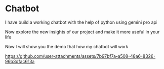 # Chatbot
I have build a working chatbot with the help of python using gemini pro api

Now explore the new insights of our project and make it more useful in your life


Now I will show you the demo that how my chatbot will work


https://github.com/user-attachments/assets/7b97bf7a-a508-48a6-8326-96b3dfac613a
